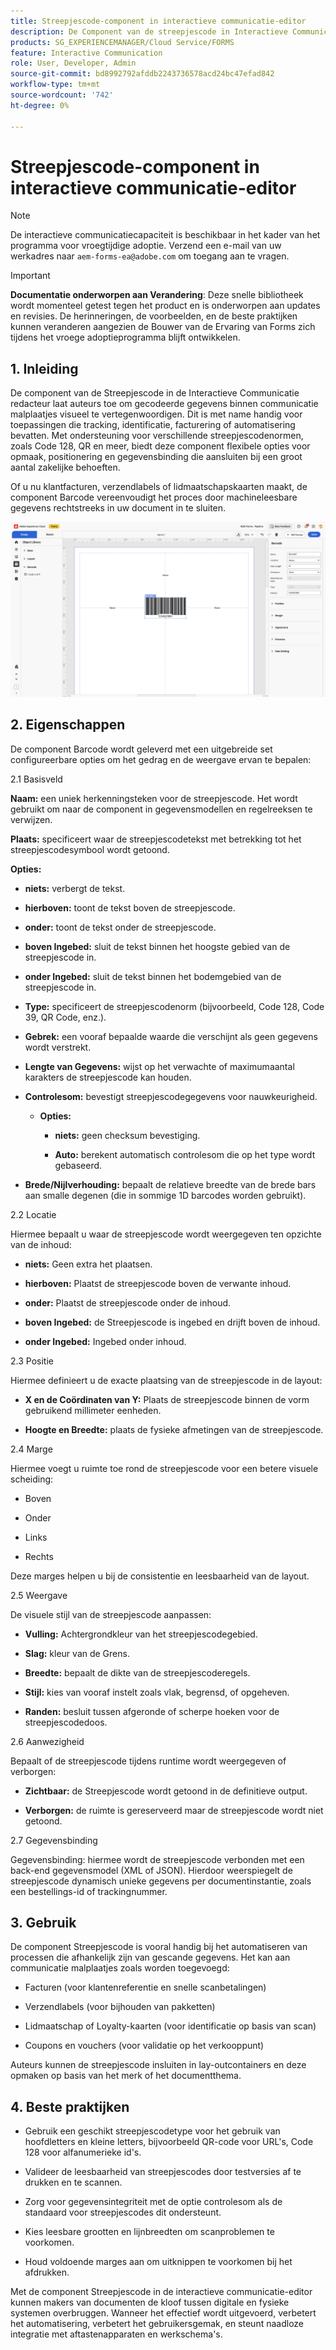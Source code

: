 ```yaml
---
title: Streepjescode-component in interactieve communicatie-editor
description: De Component van de streepjescode in Interactieve Communicatie Redacteur in AEM Forms laat auteurs toe om gecodeerde gegevens binnen communicatie malplaatjes visueel te vertegenwoordigen.
products: SG_EXPERIENCEMANAGER/Cloud Service/FORMS
feature: Interactive Communication
role: User, Developer, Admin
source-git-commit: bd8992792afddb2243736578acd24bc47efad842
workflow-type: tm+mt
source-wordcount: '742'
ht-degree: 0%

---
```



# Streepjescode-component in interactieve communicatie-editor

>[!NOTE]
>
> De interactieve communicatiecapaciteit is beschikbaar in het kader van het programma voor vroegtijdige adoptie. Verzend een e-mail van uw werkadres naar `aem-forms-ea@adobe.com` om toegang aan te vragen.

>[!IMPORTANT]
>
> **Documentatie onderworpen aan Verandering**: Deze snelle bibliotheek wordt momenteel getest tegen het product en is onderworpen aan updates en revisies. De herinneringen, de voorbeelden, en de beste praktijken kunnen veranderen aangezien de Bouwer van de Ervaring van Forms zich tijdens het vroege adoptieprogramma blijft ontwikkelen.

## &#x200B;1. Inleiding

De component van de Streepjescode in de Interactieve Communicatie redacteur laat auteurs toe om gecodeerde gegevens binnen communicatie malplaatjes visueel te vertegenwoordigen. Dit is met name handig voor toepassingen die tracking, identificatie, facturering of automatisering bevatten. Met ondersteuning voor verschillende streepjescodenormen, zoals Code 128, QR en meer, biedt deze component flexibele opties voor opmaak, positionering en gegevensbinding die aansluiten bij een groot aantal zakelijke behoeften.

Of u nu klantfacturen, verzendlabels of lidmaatschapskaarten maakt, de component Barcode vereenvoudigt het proces door machineleesbare gegevens rechtstreeks in uw document in te sluiten.

![ vind IC Docu ](/help/forms/interactive-communication/assets/barcode.png)

## &#x200B;2. Eigenschappen

De component Barcode wordt geleverd met een uitgebreide set configureerbare opties om het gedrag en de weergave ervan te bepalen:

2.1 Basisveld

**Naam:** een uniek herkenningsteken voor de streepjescode. Het wordt gebruikt om naar de component in gegevensmodellen en regelreeksen te verwijzen.

**Plaats:** specificeert waar de streepjescodetekst met betrekking tot het streepjescodesymbool wordt getoond.

**Opties:**

- **niets:** verbergt de tekst.

- **hierboven:** toont de tekst boven de streepjescode.

- **onder:** toont de tekst onder de streepjescode.

- **boven Ingebed:** sluit de tekst binnen het hoogste gebied van de streepjescode in.

- **onder Ingebed:** sluit de tekst binnen het bodemgebied van de streepjescode in.

- **Type:** specificeert de streepjescodenorm (bijvoorbeeld, Code 128, Code 39, QR Code, enz.).

- **Gebrek:** een vooraf bepaalde waarde die verschijnt als geen gegevens wordt verstrekt.

- **Lengte van Gegevens:** wijst op het verwachte of maximumaantal karakters de streepjescode kan houden.

- **Controlesom:** bevestigt streepjescodegegevens voor nauwkeurigheid.

   - **Opties:**

      - **niets:** geen checksum bevestiging.

      - **Auto:** berekent automatisch controlesom die op het type wordt gebaseerd.

- **Brede/Nijlverhouding:** bepaalt de relatieve breedte van de brede bars aan smalle degenen (die in sommige 1D barcodes worden gebruikt).

2.2 Locatie

Hiermee bepaalt u waar de streepjescode wordt weergegeven ten opzichte van de inhoud:

- **niets:** Geen extra het plaatsen.

- **hierboven:** Plaatst de streepjescode boven de verwante inhoud.

- **onder:** Plaatst de streepjescode onder de inhoud.

- **boven Ingebed:** de Streepjescode is ingebed en drijft boven de inhoud.

- **onder Ingebed:** Ingebed onder inhoud.

2.3 Positie

Hiermee definieert u de exacte plaatsing van de streepjescode in de layout:

- **X en de Coördinaten van Y:** Plaats de streepjescode binnen de vorm gebruikend millimeter eenheden.

- **Hoogte en Breedte:** plaats de fysieke afmetingen van de streepjescode.

2.4 Marge

Hiermee voegt u ruimte toe rond de streepjescode voor een betere visuele scheiding:

- Boven

- Onder

- Links

- Rechts

Deze marges helpen u bij de consistentie en leesbaarheid van de layout.

2.5 Weergave

De visuele stijl van de streepjescode aanpassen:

- **Vulling:** Achtergrondkleur van het streepjescodegebied.

- **Slag:** kleur van de Grens.

- **Breedte:** bepaalt de dikte van de streepjescoderegels.

- **Stijl:** kies van vooraf instelt zoals vlak, begrensd, of opgeheven.

- **Randen:** besluit tussen afgeronde of scherpe hoeken voor de streepjescodedoos.

2.6 Aanwezigheid

Bepaalt of de streepjescode tijdens runtime wordt weergegeven of verborgen:

- **Zichtbaar:** de Streepjescode wordt getoond in de definitieve output.

- **Verborgen:** de ruimte is gereserveerd maar de streepjescode wordt niet getoond.

2.7 Gegevensbinding

Gegevensbinding: hiermee wordt de streepjescode verbonden met een back-end gegevensmodel (XML of JSON). Hierdoor weerspiegelt de streepjescode dynamisch unieke gegevens per documentinstantie, zoals een bestellings-id of trackingnummer.

## &#x200B;3. Gebruik

De component Streepjescode is vooral handig bij het automatiseren van processen die afhankelijk zijn van gescande gegevens. Het kan aan communicatie malplaatjes zoals worden toegevoegd:

- Facturen (voor klantenreferentie en snelle scanbetalingen)

- Verzendlabels (voor bijhouden van pakketten)

- Lidmaatschap of Loyalty-kaarten (voor identificatie op basis van scan)

- Coupons en vouchers (voor validatie op het verkooppunt)

Auteurs kunnen de streepjescode insluiten in lay-outcontainers en deze opmaken op basis van het merk of het documentthema.

## &#x200B;4. Beste praktijken

- Gebruik een geschikt streepjescodetype voor het gebruik van hoofdletters en kleine letters, bijvoorbeeld QR-code voor URL&#39;s, Code 128 voor alfanumerieke id&#39;s.

- Valideer de leesbaarheid van streepjescodes door testversies af te drukken en te scannen.

- Zorg voor gegevensintegriteit met de optie controlesom als de standaard voor streepjescodes dit ondersteunt.

- Kies leesbare grootten en lijnbreedten om scanproblemen te voorkomen.

- Houd voldoende marges aan om uitknippen te voorkomen bij het afdrukken.

Met de component Streepjescode in de interactieve communicatie-editor kunnen makers van documenten de kloof tussen digitale en fysieke systemen overbruggen. Wanneer het effectief wordt uitgevoerd, verbetert het automatisering, verbetert het gebruikersgemak, en steunt naadloze integratie met aftastenapparaten en werkschema&#39;s.
